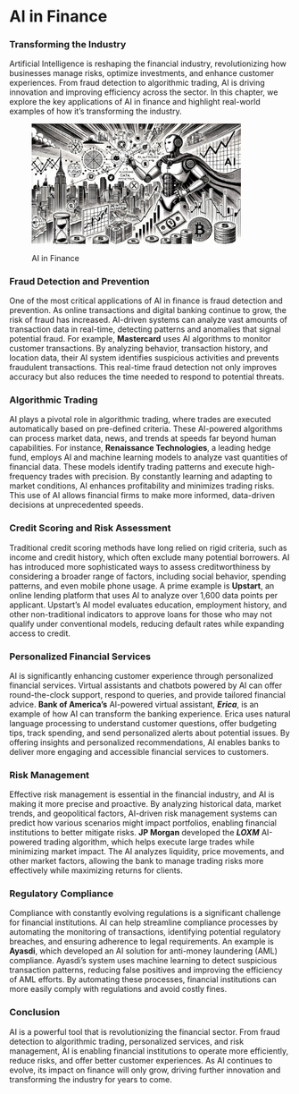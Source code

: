 # AI in Finance

### Transforming the Industry

Artificial Intelligence is reshaping the financial industry, revolutionizing how businesses manage risks, optimize investments, and enhance customer experiences. From fraud detection to algorithmic trading, AI is driving innovation and improving efficiency across the sector. In this chapter, we explore the key applications of AI in finance and highlight real-world examples of how it’s transforming the industry.

<div align="left"><figure><img src="../../../.gitbook/assets/ai-in-finance-min.png" alt="" width="375"><figcaption><p>AI in Finance</p></figcaption></figure></div>

### Fraud Detection and Prevention

One of the most critical applications of AI in finance is fraud detection and prevention. As online transactions and digital banking continue to grow, the risk of fraud has increased. AI-driven systems can analyze vast amounts of transaction data in real-time, detecting patterns and anomalies that signal potential fraud. For example, **Mastercard** uses AI algorithms to monitor customer transactions. By analyzing behavior, transaction history, and location data, their AI system identifies suspicious activities and prevents fraudulent transactions. This real-time fraud detection not only improves accuracy but also reduces the time needed to respond to potential threats.

### Algorithmic Trading

AI plays a pivotal role in algorithmic trading, where trades are executed automatically based on pre-defined criteria. These AI-powered algorithms can process market data, news, and trends at speeds far beyond human capabilities. For instance, **Renaissance Technologies**, a leading hedge fund, employs AI and machine learning models to analyze vast quantities of financial data. These models identify trading patterns and execute high-frequency trades with precision. By constantly learning and adapting to market conditions, AI enhances profitability and minimizes trading risks. This use of AI allows financial firms to make more informed, data-driven decisions at unprecedented speeds.

### Credit Scoring and Risk Assessment

Traditional credit scoring methods have long relied on rigid criteria, such as income and credit history, which often exclude many potential borrowers. AI has introduced more sophisticated ways to assess creditworthiness by considering a broader range of factors, including social behavior, spending patterns, and even mobile phone usage. A prime example is **Upstart**, an online lending platform that uses AI to analyze over 1,600 data points per applicant. Upstart’s AI model evaluates education, employment history, and other non-traditional indicators to approve loans for those who may not qualify under conventional models, reducing default rates while expanding access to credit.

### Personalized Financial Services

AI is significantly enhancing customer experience through personalized financial services. Virtual assistants and chatbots powered by AI can offer round-the-clock support, respond to queries, and provide tailored financial advice. **Bank of America’s** AI-powered virtual assistant, _**Erica**_, is an example of how AI can transform the banking experience. Erica uses natural language processing to understand customer questions, offer budgeting tips, track spending, and send personalized alerts about potential issues. By offering insights and personalized recommendations, AI enables banks to deliver more engaging and accessible financial services to customers.

### Risk Management

Effective risk management is essential in the financial industry, and AI is making it more precise and proactive. By analyzing historical data, market trends, and geopolitical factors, AI-driven risk management systems can predict how various scenarios might impact portfolios, enabling financial institutions to better mitigate risks. **JP Morgan** developed the _**LOXM**_ AI-powered trading algorithm, which helps execute large trades while minimizing market impact. The AI analyzes liquidity, price movements, and other market factors, allowing the bank to manage trading risks more effectively while maximizing returns for clients.

### Regulatory Compliance

Compliance with constantly evolving regulations is a significant challenge for financial institutions. AI can help streamline compliance processes by automating the monitoring of transactions, identifying potential regulatory breaches, and ensuring adherence to legal requirements. An example is **Ayasdi**, which developed an AI solution for anti-money laundering (AML) compliance. Ayasdi’s system uses machine learning to detect suspicious transaction patterns, reducing false positives and improving the efficiency of AML efforts. By automating these processes, financial institutions can more easily comply with regulations and avoid costly fines.

### Conclusion

AI is a powerful tool that is revolutionizing the financial sector. From fraud detection to algorithmic trading, personalized services, and risk management, AI is enabling financial institutions to operate more efficiently, reduce risks, and offer better customer experiences. As AI continues to evolve, its impact on finance will only grow, driving further innovation and transforming the industry for years to come.
